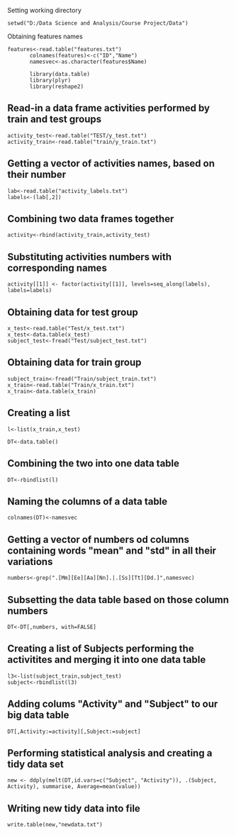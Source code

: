 Setting working directory

<pre><code>setwd("D:/Data Science and Analysis/Course Project/Data")
</code></pre>

Obtaining features names

<pre><code>features<-read.table("features.txt")
       colnames(features)<-c("ID","Name")
       namesvec<-as.character(features$Name)

       library(data.table)
       library(plyr)
       library(reshape2)
</code></pre>

## Read-in a data frame activities performed by train and test groups

<pre><code>activity_test<-read.table("TEST/y_test.txt")
activity_train<-read.table("train/y_train.txt")
</code></pre>
## Getting a vector of activities names, based on their number

<pre><code>lab<-read.table("activity_labels.txt")
labels<-(lab[,2])
</code></pre>
## Combining two data frames together

<pre><code>activity<-rbind(activity_train,activity_test)
</code></pre>
## Substituting activities numbers with corresponding names

<pre><code>activity[[1]] <- factor(activity[[1]], levels=seq_along(labels), labels=labels)
</code></pre>
## Obtaining data for test group

<pre><code>x_test<-read.table("Test/x_test.txt")
x_test<-data.table(x_test)
subject_test<-fread("Test/subject_test.txt")
</code></pre>
## Obtaining data for train group

<pre><code>subject_train<-fread("Train/subject_train.txt")
x_train<-read.table("Train/x_train.txt")
x_train<-data.table(x_train)
</code></pre>
## Creating a list

<pre><code>l<-list(x_train,x_test)

DT<-data.table()
</code></pre>
## Combining the two into one data table

<pre><code>DT<-rbindlist(l)
</code></pre>
## Naming the columns of a data table 

<pre><code>colnames(DT)<-namesvec
</code></pre>
## Getting a vector of numbers od columns containing words "mean" and "std" in all their variations

<pre><code>numbers<-grep(".[Mm][Ee][Aa][Nn].|.[Ss][Tt][Dd.]",namesvec)
</code></pre>
## Subsetting the data table based on those column numbers

<pre><code>DT<-DT[,numbers, with=FALSE]
</code></pre>
## Creating a list of Subjects performing the activitites and merging it into one data table 

<pre><code>l3<-list(subject_train,subject_test)
subject<-rbindlist(l3)
</code></pre>
## Adding colums "Activity" and "Subject" to our big data table
 
<pre><code>DT[,Activity:=activity][,Subject:=subject]
</code></pre>
## Performing statistical analysis and creating a tidy data set 

<pre><code>new <- ddply(melt(DT,id.vars=c("Subject", "Activity")), .(Subject, Activity), summarise, Average=mean(value))
</code></pre>
## Writing new tidy data into file

<pre><code>write.table(new,"newdata.txt")
</code></pre>









